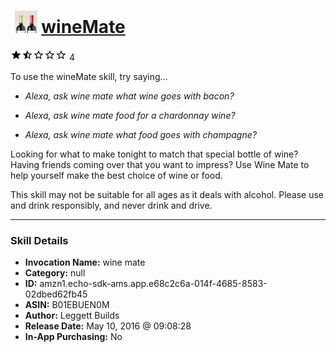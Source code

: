 # &nbsp;<img src="skill_icon" alt="wineMate icon" width="36"> [wineMate](http://alexa.amazon.com/#skills/amzn1.echo-sdk-ams.app.e68c2c6a-014f-4685-8583-02dbed62fb45)
![1.7 stars](../../images/ic_star_black_18dp_1x.png)![1.7 stars](../../images/ic_star_half_black_18dp_1x.png)![1.7 stars](../../images/ic_star_border_black_18dp_1x.png)![1.7 stars](../../images/ic_star_border_black_18dp_1x.png)![1.7 stars](../../images/ic_star_border_black_18dp_1x.png) 4

To use the wineMate skill, try saying...

* *Alexa, ask wine mate what wine goes with bacon?*

* *Alexa, ask wine mate food for a chardonnay wine?*

* *Alexa, ask wine mate what food goes with champagne?*

Looking for what to make tonight to match that special bottle of wine? Having friends coming over that you want to impress? Use Wine Mate to help yourself make the best choice of wine or food.

This skill may not be suitable for all ages as it deals with alcohol. Please use and drink responsibly, and never drink and drive.

***

### Skill Details

* **Invocation Name:** wine mate
* **Category:** null
* **ID:** amzn1.echo-sdk-ams.app.e68c2c6a-014f-4685-8583-02dbed62fb45
* **ASIN:** B01EBUEN0M
* **Author:** Leggett Builds
* **Release Date:** May 10, 2016 @ 09:08:28
* **In-App Purchasing:** No

